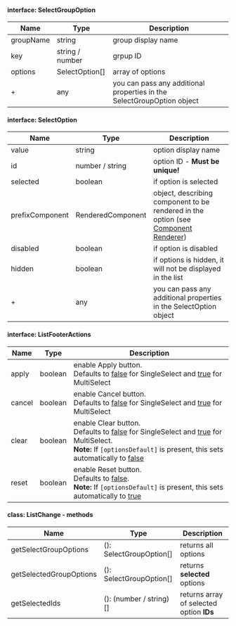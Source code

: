 #### interface: SelectGroupOption
Name | Type | Description
--- | --- | ---
groupName | string | group display name
key | string / number | grpup ID
options | SelectOption[] | array of options
 + | any | you can pass any additional properties in the SelectGroupOption object

#### interface: SelectOption
Name | Type | Description
--- | --- | ---
value | string | option display name
id | number / string | option ID - **Must be unique!**
selected | boolean | if option is selected
prefixComponent |  RenderedComponent | object, describing component to be rendered in the option (see [Component Renderer](https://hibobio.github.io/bob-style/?path=/story/services--component-renderer))
disabled | boolean | if option is disabled
hidden | boolean | if options is hidden, it will not be displayed in the list
 + | any | you can pass any additional properties in the SelectOption object

#### interface: ListFooterActions
Name | Type | Description
--- | --- | ---
apply | boolean | enable Apply button.<br> Defaults to <u>false</u> for SingleSelect and <u>true</u> for MultiSelect
cancel | boolean | enable Cancel button.<br> Defaults to <u>false</u> for SingleSelect and <u>true</u> for MultiSelect
clear | boolean | enable Clear button.<br> Defaults to <u>false</u> for SingleSelect and <u>true</u> for MultiSelect.<br> **Note:** If `[optionsDefault]` is present, this sets automatically to <u>false</u>
reset | boolean | enable Reset button.<br> Defaults to <u>false</u>.<br> **Note:** If `[optionsDefault]` is present, this sets automatically to <u>true</u>

#### class: ListChange - methods
Name | Type | Description
--- | --- | ---
getSelectGroupOptions | (): SelectGroupOption[] | returns all options
getSelectedGroupOptions | (): SelectGroupOption[] | returns **selected** options
getSelectedIds | (): (number / string)[] | returns array of selected option **IDs**